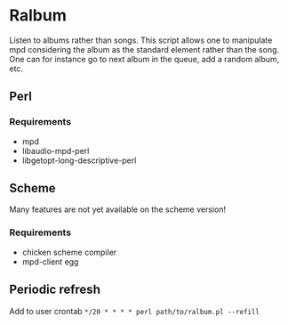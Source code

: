# Ralbum

Listen to albums rather than songs. This script allows one to manipulate mpd
considering the album as the standard element rather than the song. One can for
instance go to next album in the queue, add a random album, etc.

## Perl
### Requirements
* mpd
* libaudio-mpd-perl
* libgetopt-long-descriptive-perl

## Scheme
Many features are not yet available on the scheme version!
### Requirements
* chicken scheme compiler
* mpd-client egg

## Periodic refresh
Add to user crontab
``` */20 * * * * perl path/to/ralbum.pl --refill ```
